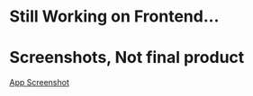 # Still Working on Frontend...
# Screenshots, Not final product
[App Screenshot](https://raw.github.com/sudeepkudari0/Kanban-Application/frontend/main/screenshots/scr1.png)
